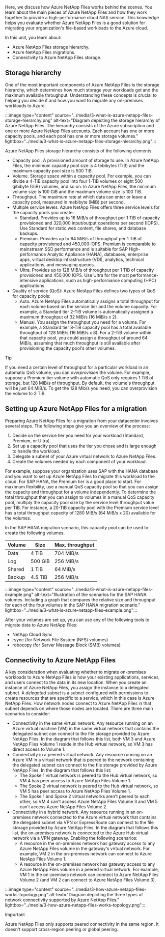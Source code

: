 Here, we discuss how Azure NetApp Files works behind the scenes. You learn about the main pieces of Azure NetApp Files and how they work together to provide a high-performance cloud NAS service. This knowledge helps you evaluate whether Azure NetApp Files is a good solution for migrating your organization's file-based workloads to the Azure cloud.

In this unit, you learn about:

- Azure NetApp Files storage hierarchy.
- Azure NetApp Files migrations.
- Connectivity to Azure NetApp Files storage.

## Storage hierarchy

One of the most important components of Azure NetApp Files is the storage hierarchy, which determines how much storage your workloads get and the maximum available throughput. Understanding these concepts is crucial to helping you decide if and how you want to migrate any on-premises workloads to Azure.

:::image type="content" source="../media/3-what-is-azure-netapp-files-storage-hierarchy.png" alt-text="Diagram depicting the storage hierarchy of Azure NetApp Files. The hierarchy consists of the Azure subscription and one or more Azure NetApp Files accounts. Each account has one or more capacity pools, and each pool has one or more storage volumes." lightbox="../media/3-what-is-azure-netapp-files-storage-hierarchy.png":::

Azure NetApp Files storage hierarchy consists of the following elements:

- Capacity pool. A provisioned amount of storage to use. In Azure NetApp Files, the minimum capacity pool size is 4 tebibytes (TiB) and the maximum capacity pool size is 500 TiB.
- Volume. Storage space within a capacity pool. For example, you can divide a 4-TiB capacity pool into four 1-TiB volumes or eight 500 gibibyte (GiB) volumes, and so on. In Azure NetApp Files, the minimum volume size is 100 GiB and the maximum volume size is 100 TiB.
- Throughput. The maximum rate at which data can enter or leave a capacity pool, measured in mebibyte (MiB) per second.
- Multiple service levels. Azure NetApp Files offers three service levels for the capacity pools you create:
  - Standard. Provides up to 16 MiB/s of throughput per 1 TiB of capacity provisioned and 320,000 input/output operations per second (IOPS). Use Standard for static web content, file shares, and database backups.
  - Premium. Provides up to 64 MiB/s of throughput per 1 TiB of capacity provisioned and 450,000 IOPS. Premium is comparable to mainstream SSD performance and is suitable for SAP High-performance Analytic Appliance (HANA), databases, enterprise apps, virtual desktop infrastructure (VDI), analytics, technical applications, and messaging queues.
  - Ultra. Provides up to 128 MiB/s of throughput per 1 TiB of capacity provisioned and 450,000 IOPS. Use Ultra for the most performance-intensive applications, such as high-performance computing (HPC) applications.
- Quality of service (QoS): Azure NetApp Files defines two types of QoS for capacity pools:
  - Auto. Azure NetApp Files automatically assigns a total throughput for each volume based on the service tier and the volume capacity. For example, a Standard tier 2-TiB volume is automatically assigned a maximum throughput of 32 MiB/s (16 MiB/s x 2).
  - Manual. You assign the throughput you need for a volume. For example, a Standard tier 8-TiB capacity pool has a total available throughput of 128 MiB/s (16 MiB/s x 8). For a 2-TiB volume within that capacity pool, you could assign a throughput of around 64 MiB/s, assuming that much throughput is still available after provisioning the capacity pool's other volumes.

> [!TIP]
> If you need a certain level of throughput for a particular workload in an automatic QoS volume, you can *overprovision* the volume. For example, suppose a Premium tier volume with automatic QoS only requires 1 TiB of storage, but 128 MiB/s of throughput. By default, the volume's throughput will be just 64 MiB/s. To get the 128 Mib/s you need, you can overprovision the volume to 2 TiB.

## Setting up Azure NetApp Files for a migration

Preparing Azure NetApp Files for a migration from your datacenter involves several steps. The following steps give you an overview of the process:

1. Decide on the service tier you need for your workload (Standard, Premium, or Ultra).
1. Set up a capacity pool that uses the tier you chose and is large enough to handle the workload.
1. Delegate a subnet of your Azure virtual network to Azure NetApp Files.
1. Create the volumes needed by each component of your workload.

For example, suppose your organization uses SAP with the HANA database and you want to set up Azure NetApp Files to migrate this workload to the cloud. For SAP HANA, the Premium tier is a good place to start. For maximum flexibility, use a manual QoS capacity pool so that you can assign the capacity and throughput for a volume independently. To determine the total throughput that you can assign to volumes in a manual QoS capacity pool, multiply the capacity pool size by the service level throughput value per TiB. For instance, a 20-TiB capacity pool with the Premium service level has a total throughput capacity of 1280 MiB/s (64 MiB/s x 20) available for the volumes.

In the SAP HANA migration scenario, this capacity pool can be used to create the following volumes.

|**Volume**  |**Size**  |**Max. throughput**  |
| --- | --- | --- |
|Data     | 4 TiB        | 704 MiB/s        |
|Log     | 500 GiB        | 256 MiB/s        |
|Shared     | 1 TiB        | 64 MiB/s        |
|Backup     | 4.5 TiB        | 256 MiB/s        |


:::image type="content" source="../media/3-what-is-azure-netapp-files-example.png" alt-text="Illustration of the scenarios for the SAP HANA volumes. Including a graph that compares the relative size and throughput for each of the four volumes in the SAP HANA migration scenario." lightbox="../media/3-what-is-azure-netapp-files-example.png":::

After your volumes are set up, you can use any of the following tools to migrate data to Azure NetApp Files:

- NetApp Cloud Sync
- rsync (for Network File System (NFS) volumes)
- robocopy (for Server Message Block (SMB) volumes)

## Connectivity to Azure NetApp Files

A key consideration when evaluating whether to migrate on-premises workloads to Azure NetApp Files is how your existing applications, services, and users connect to the data in its new location. When you create an instance of Azure NetApp Files, you assign the instance to a delegated subnet. A *delegated subnet* is a subnet configured with permissions to create resources that are specific to a service, which in this case is Azure NetApp Files. How network nodes connect to Azure NetApp Files in that subnet depends on where those nodes are located. There are three main scenarios to consider:

- Connectivity in the same virtual network. Any resource running on an Azure virtual machine (VM) in the same virtual network that contains the delegated subnet can connect to the file storage provided by Azure NetApp Files. In the diagram that follows this list, both VM 3 and Azure NetApp Files Volume 1 reside in the Hub virtual network, so VM 3 has direct access to Volume 1.
- Connectivity in a peered virtual network. Any resource running on an Azure VM in a virtual network that is peered to the network containing the delegated subnet can connect to the file storage provided by Azure NetApp Files. In the diagram that follows this list:
  - The Spoke 1 virtual network is peered to the Hub virtual network, so VM 4 has peer access to Azure NetApp Files Volume 1.
  - The Spoke 2 virtual network is peered to the Hub virtual network, so VM 5 has peer access to Azure NetApp Files Volume 1.
  - The Spoke 1 and Spoke 2 virtual networks aren't peered to each other, so VM 4 can't access Azure NetApp Files Volume 3 and VM 5 can't access Azure NetApp Files Volume 2.
- Connectivity in a hybrid network. Any resource running in an on-premises network connected to the Azure virtual network that contains the delegated subnet via VPN or ExpressRoute can connect to the file storage provided by Azure NetApp Files. In the diagram that follows this list, the on-premises network is connected to the Azure Hub virtual network via a VPN gateway. Enabling the following scenarios:
  - A resource in the on-premises network has gateway access to any Azure NetApp Files volume in the gateway's virtual network. For example, VM 2 in the on-premises network can connect to Azure NetApp Files Volume 1.
  - A resource in the on-premises network has gateway access to any Azure NetApp Files volume in a peered virtual network. For example, VM 1 in the on-premises network can connect to Azure NetApp Files Volume 2 (and VM 2 can connect to Azure NetApp Files Volume 3).

:::image type="content" source="../media/3-how-azure-netapp-files-works-topology.png" alt-text="Diagram depicting the three types of network connectivity supported by Azure NetApp Files." lightbox="../media/3-how-azure-netapp-files-works-topology.png":::

> [!IMPORTANT]
> Azure NetApp Files only supports peered connectivity in the same region. It doesn't support cross-region peering or global peering.
